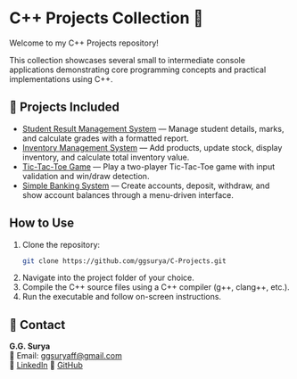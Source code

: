 # C++ Projects Collection 🚀

Welcome to my C++ Projects repository!

This collection showcases several small to intermediate console applications demonstrating core programming concepts and practical implementations using C++.

## 📁 Projects Included

- [Student Result Management System](https://github.com/ggsurya/Cpp-Projects/blob/main/1.%20Student%20Result%20Management%20System/README.md) — Manage student details, marks, and calculate grades with a formatted report.
- [Inventory Management System](https://github.com/ggsurya/Cpp-Projects/blob/main/2.%20Inventory%20Management%20System/README.md) — Add products, update stock, display inventory, and calculate total inventory value.
- [Tic-Tac-Toe Game](https://github.com/ggsurya/Cpp-Projects/blob/main/3.%20Tic-Tac-Toe%20Game/README.md) — Play a two-player Tic-Tac-Toe game with input validation and win/draw detection.
- [Simple Banking System](https://github.com/ggsurya/Cpp-Projects/blob/main/4.%20Simple%20Banking%20System/README.md) — Create accounts, deposit, withdraw, and show account balances through a menu-driven interface.

## How to Use
1. Clone the repository:
   ```bash
   git clone https://github.com/ggsurya/C-Projects.git
2. Navigate into the project folder of your choice.
3. Compile the C++ source files using a C++ compiler (g++, clang++, etc.).
4. Run the executable and follow on-screen instructions.

## 📩 Contact
**G.G. Surya**  
📧 Email: ggsuryaff@gmail.com  
🔗 [LinkedIn](https://www.linkedin.com/in/g-g-surya-5aa9312b4)
🔗 [GitHub](https://github.com/ggsurya)
